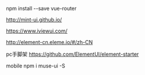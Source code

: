 npm install --save vue-router






http://mint-ui.github.io/

https://www.iviewui.com/

http://element-cn.eleme.io/#/zh-CN

pc手脚架
https://github.com/ElementUI/element-starter


mobile
npm i muse-ui -S

